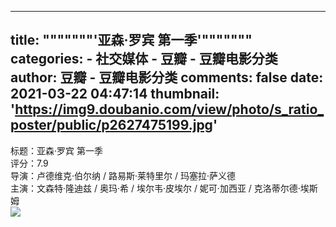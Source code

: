 
---
title: """""""'亚森·罗宾 第一季'"""""""
categories: 
    - 社交媒体
    - 豆瓣 - 豆瓣电影分类
author: 豆瓣 - 豆瓣电影分类
comments: false
date: 2021-03-22 04:47:14
thumbnail: 'https://img9.doubanio.com/view/photo/s_ratio_poster/public/p2627475199.jpg'
---

<div>   
标题：亚森·罗宾 第一季<br>
                        评分：7.9<br>
                        导演：卢德维克·伯尔纳 / 路易斯·莱特里尔 / 玛塞拉·萨义德<br>
                        主演：文森特·隆迪兹 / 奥玛·希 / 埃尔韦·皮埃尔 / 妮可·加西亚 / 克洛蒂尔德·埃斯姆<br>
                        <img src="https://img9.doubanio.com/view/photo/s_ratio_poster/public/p2627475199.jpg" referrerpolicy="no-referrer">  
</div>
            
